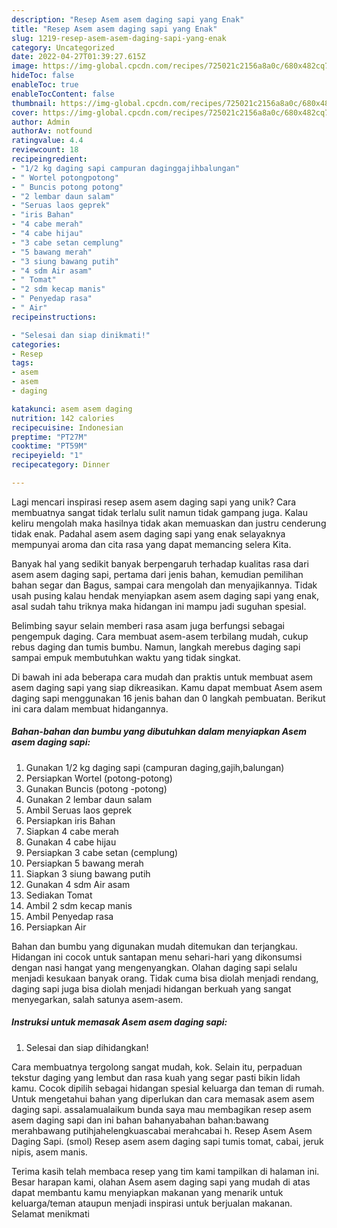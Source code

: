 ```yaml
---
description: "Resep Asem asem daging sapi yang Enak"
title: "Resep Asem asem daging sapi yang Enak"
slug: 1219-resep-asem-asem-daging-sapi-yang-enak
category: Uncategorized
date: 2022-04-27T01:39:27.615Z
image: https://img-global.cpcdn.com/recipes/725021c2156a8a0c/680x482cq70/asem-asem-daging-sapi-foto-resep-utama.jpg
hideToc: false
enableToc: true
enableTocContent: false
thumbnail: https://img-global.cpcdn.com/recipes/725021c2156a8a0c/680x482cq70/asem-asem-daging-sapi-foto-resep-utama.jpg
cover: https://img-global.cpcdn.com/recipes/725021c2156a8a0c/680x482cq70/asem-asem-daging-sapi-foto-resep-utama.jpg
author: Admin
authorAv: notfound
ratingvalue: 4.4
reviewcount: 18
recipeingredient:
- "1/2 kg daging sapi campuran daginggajihbalungan"
- " Wortel potongpotong"
- " Buncis potong potong"
- "2 lembar daun salam"
- "Seruas laos geprek"
- "iris Bahan"
- "4 cabe merah"
- "4 cabe hijau"
- "3 cabe setan cemplung"
- "5 bawang merah"
- "3 siung bawang putih"
- "4 sdm Air asam"
- " Tomat"
- "2 sdm kecap manis"
- " Penyedap rasa"
- " Air"
recipeinstructions:

- "Selesai dan siap dinikmati!"
categories:
- Resep
tags:
- asem
- asem
- daging

katakunci: asem asem daging 
nutrition: 142 calories
recipecuisine: Indonesian
preptime: "PT27M"
cooktime: "PT59M"
recipeyield: "1"
recipecategory: Dinner

---
```





Lagi mencari inspirasi resep asem asem daging sapi yang unik? Cara membuatnya sangat tidak terlalu sulit namun tidak gampang juga. Kalau keliru mengolah maka hasilnya tidak akan memuaskan dan justru cenderung tidak enak. Padahal asem asem daging sapi yang enak selayaknya mempunyai aroma dan cita rasa yang dapat memancing selera Kita.





Banyak hal yang sedikit banyak berpengaruh terhadap kualitas rasa dari asem asem daging sapi, pertama dari jenis bahan, kemudian pemilihan bahan segar dan Bagus, sampai cara mengolah dan menyajikannya. Tidak usah pusing kalau hendak menyiapkan asem asem daging sapi yang enak,      asal sudah tahu triknya maka hidangan ini mampu jadi suguhan spesial.














Belimbing sayur selain memberi rasa asam juga berfungsi sebagai pengempuk daging. Cara membuat asem-asem terbilang mudah, cukup rebus daging dan tumis bumbu. Namun, langkah merebus daging sapi sampai empuk membutuhkan waktu yang tidak singkat.






Di bawah ini ada beberapa cara mudah dan praktis untuk membuat asem asem daging sapi yang siap dikreasikan. Kamu dapat membuat Asem asem daging sapi menggunakan 16 jenis bahan dan 0 langkah pembuatan. Berikut ini cara dalam membuat hidangannya.

<!--inarticleads1-->

##### Bahan-bahan dan bumbu yang dibutuhkan dalam menyiapkan Asem asem daging sapi:

1. Gunakan 1/2 kg daging sapi (campuran daging,gajih,balungan)
1. Persiapkan  Wortel (potong-potong)
1. Gunakan  Buncis (potong -potong)
1. Gunakan 2 lembar daun salam
1. Ambil Seruas laos geprek
1. Persiapkan iris Bahan
1. Siapkan 4 cabe merah
1. Gunakan 4 cabe hijau
1. Persiapkan 3 cabe setan (cemplung)
1. Persiapkan 5 bawang merah
1. Siapkan 3 siung bawang putih
1. Gunakan 4 sdm Air asam
1. Sediakan  Tomat
1. Ambil 2 sdm kecap manis
1. Ambil  Penyedap rasa
1. Persiapkan  Air


Bahan dan bumbu yang digunakan mudah ditemukan dan terjangkau. Hidangan ini cocok untuk santapan menu sehari-hari yang dikonsumsi dengan nasi hangat yang mengenyangkan. Olahan daging sapi selalu menjadi kesukaan banyak orang. Tidak cuma bisa diolah menjadi rendang, daging sapi juga bisa diolah menjadi hidangan berkuah yang sangat menyegarkan, salah satunya asem-asem. 

<!--inarticleads2-->

##### Instruksi untuk memasak Asem asem daging sapi:


1. Selesai dan siap dihidangkan!

Cara membuatnya tergolong sangat mudah, kok. Selain itu, perpaduan tekstur daging yang lembut dan rasa kuah yang segar pasti bikin lidah kamu. Cocok dipilih sebagai hidangan spesial keluarga dan teman di rumah. Untuk mengetahui bahan yang diperlukan dan cara memasak asem asem daging sapi. assalamualaikum bunda saya mau membagikan resep asem asem daging sapi dan ini bahan bahanyabahan bahan:bawang merahbawang putihjahelengkuascabai merahcabai h. Resep Asem Asem Daging Sapi. (smol) Resep asem asem daging sapi tumis tomat, cabai, jeruk nipis, asem manis. 

Terima kasih telah membaca resep yang tim kami tampilkan di halaman ini. Besar harapan kami, olahan Asem asem daging sapi yang mudah di atas dapat membantu kamu menyiapkan makanan yang menarik untuk keluarga/teman ataupun menjadi inspirasi untuk berjualan makanan. Selamat menikmati
